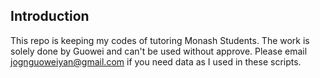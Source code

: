 ## Introduction

This repo is keeping my codes of tutoring Monash Students. The work is solely done by Guowei and can't be used without approve. Please email jognguoweiyan@gmail.com if you need data as I used in these scripts.